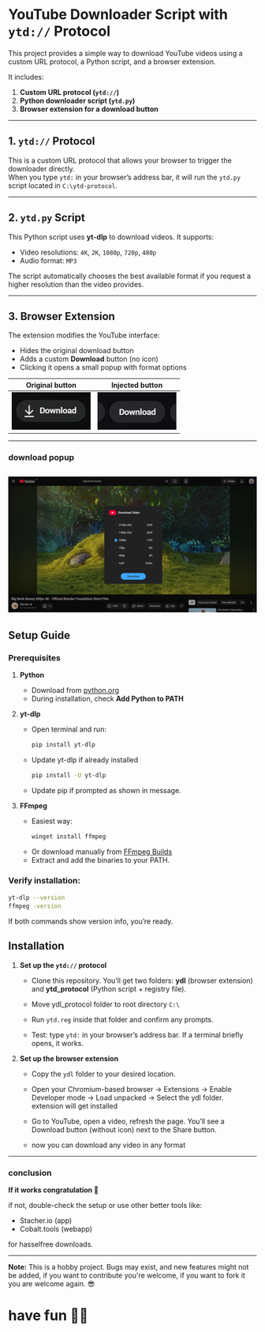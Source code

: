 # YouTube Downloader Script with `ytd://` Protocol

This project provides a simple way to download YouTube videos using a custom URL protocol, a Python script, and a browser extension.

It includes:

1. **Custom URL protocol (`ytd://`)**
2. **Python downloader script (`ytd.py`)**
3. **Browser extension for a download button**

---

## 1. `ytd://` Protocol

This is a custom URL protocol that allows your browser to trigger the downloader directly.  
When you type `ytd:` in your browser’s address bar, it will run the `ytd.py` script located in `C:\ytd-protocol`.

---

## 2. `ytd.py` Script

This Python script uses **yt-dlp** to download videos. It supports:

- Video resolutions: `4K`, `2K`, `1080p`, `720p`, `480p`
- Audio format: `MP3`

The script automatically chooses the best available format if you request a higher resolution than the video provides.

---

## 3. Browser Extension

The extension modifies the YouTube interface:

- Hides the original download button
- Adds a custom **Download** button (no icon)
- Clicking it opens a small popup with format options

| Original button                                                                                                                 | Injected button                                                                                                                 |
| ------------------------------------------------------------------------------------------------------------------------------- | ------------------------------------------------------------------------------------------------------------------------------- |
| ![original download button](https://raw.githubusercontent.com/mnojz/easy-ytd-protocol/refs/heads/main/screenshots/original.png) | ![injected download button](https://raw.githubusercontent.com/mnojz/easy-ytd-protocol/refs/heads/main/screenshots/injected.png) |

---

### download popup

## ![download menu](https://raw.githubusercontent.com/mnojz/easy-ytd-protocol/refs/heads/main/screenshots/downloadMenu.png)

## Setup Guide

### Prerequisites

1. **Python**

   - Download from [python.org](https://www.python.org/)
   - During installation, check **Add Python to PATH**

2. **yt-dlp**

   - Open terminal and run:

     ```bash
     pip install yt-dlp
     ```

   - Update yt-dlp if already installed
     ```bash
     pip install -U yt-dlp
     ```
   - Update pip if prompted as shown in message.

3. **FFmpeg**
   - Easiest way:
     ```bash
     winget install ffmpeg
     ```
   - Or download manually from [FFmpeg Builds](https://github.com/BtbN/FFmpeg-Builds/releases)
   - Extract and add the binaries to your PATH.

### Verify installation:

```bash
yt-dlp --version
ffmpeg -version
```

If both commands show version info, you’re ready.

## Installation

1. **Set up the `ytd://` protocol**

   - Clone this repository. You’ll get two folders: **ydl** (browser extension) and **ytd_protocol** (Python script + registry file).

   - Move ydl_protocol folder to root directory `C:\`

   - Run `ytd.reg` inside that folder and confirm any prompts.

   - Test: type `ytd:` in your browser’s address bar. If a terminal briefly opens, it works.

2. **Set up the browser extension**

   - Copy the `ydl` folder to your desired location.

   - Open your Chromium-based browser → Extensions → Enable Developer mode → Load unpacked → Select the ydl folder. extension will get installed

   - Go to YouTube, open a video, refresh the page. You’ll see a Download button (without icon) next to the Share button.

   - now you can download any video in any format
---
### conclusion

**If it works congratulation 🎉** 

if not, double-check the setup or use other better tools like:
- Stacher.io (app)
- Cobalt.tools (webapp)

for hasselfree downloads.

---

**Note:** This is a hobby project. Bugs may exist, and new features might not be added, if you want to contribute you're welcome, if you want to fork it you are welcome again. 😎

# have fun 🎈🎉
